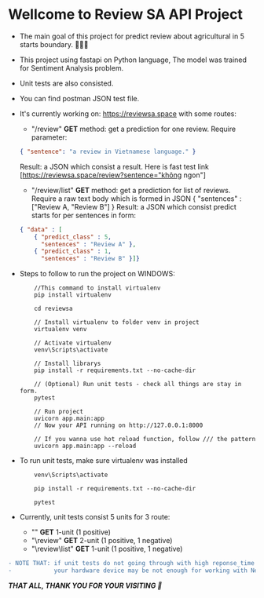# Wellcome to Review SA API Project

- The main goal of this project for predict review about agricultural in 5 starts boundary. :melon::ear_of_rice::grapes:
- This project using fastapi on Python language, The model was trained for Sentiment Analysis problem.
- Unit tests are also consisted.
- You can find postman JSON test file.

- It's currently working on: https://reviewsa.space with some routes:
    - "/review" **GET** method: get a prediction for one review.
     Require parameter:
     ```JSON
     { "sentence": "a review in Vietnamese language." }
     ```
     Result: a JSON which consist a result.
     Here is fast test link [https://reviewsa.space/review?sentence="không ngon"]
    - "/review/list" **GET** method: get a prediction for list of reviews.
      Require a raw text body which is formed in JSON { "sentences" : ["Review A, "Review B"] }
      Result: a JSON which consist predict starts for per sentences in form: 
    ```JSON
    { "data" : [
        { "predict_class" : 5,
          "sentences" : "Review A" },
        { "predict_class" : 1,
          "sentences" : "Review B" }]}
    ```

    
- Steps to follow to run the project on WINDOWS:
    ```
        //This command to install virtualenv
        pip install virtualenv
        
        cd reviewsa

        // Install virtualenv to folder venv in project
        virtualenv venv

        // Activate virtualenv
        venv\Scripts\activate

        // Install librarys
        pip install -r requirements.txt --no-cache-dir
        
        // (Optional) Run unit tests - check all things are stay in form.
        pytest
        
        // Run project
        uvicorn app.main:app
        // Now your API running on http://127.0.0.1:8000

        // If you wanna use hot reload function, follow /// the pattern
        uvicorn app.main:app --reload
    ```   
 
 - To run unit tests, make sure virtualenv was installed
    ```
        venv\Scripts\activate
        
        pip install -r requirements.txt --no-cache-dir
        
        pytest
    ```
- Currently, unit tests consist 5 units for 3 route:
    - "\" **GET** 1-unit (1 positive)
    - "\review" **GET** 2-unit (1 positive, 1 negative)
    - "\review\list" **GET** 1-unit (1 positive, 1 negative)
 

```diff
- NOTE THAT: if unit tests do not going through with high reponse_time json reponse
-            your hardware device may be not enough for working with Neural Network model.
```

***THAT ALL, THANK YOU FOR YOUR VISITING :slightly_smiling_face:***
